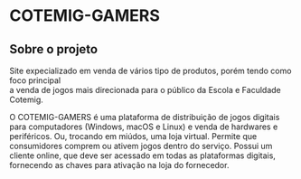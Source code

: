 # COTEMIG-GAMERS

## Sobre o projeto
Site expecializado em venda de vários tipo de produtos, porém tendo como foco principal                                                                                               
a venda de jogos mais direcionada para o público da Escola e Faculdade Cotemig.  


O COTEMIG-GAMERS é uma plataforma de distribuição de jogos digitais para computadores (Windows, macOS e Linux) e venda de hardwares e periféricos. Ou, trocando em miúdos, uma loja virtual. Permite que consumidores comprem ou ativem jogos dentro do serviço. Possui um cliente online, que deve ser acessado em todas as plataformas digitais, fornecendo as chaves para ativação na loja do fornecedor.


